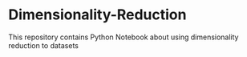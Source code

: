 # Dimensionality-Reduction
This repository contains Python Notebook about using dimensionality reduction to datasets
